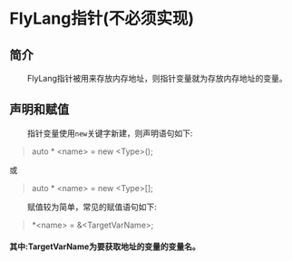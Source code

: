 # FlyLang指针(不必须实现)
## 简介
&nbsp;&nbsp;&nbsp;&nbsp;&nbsp;&nbsp;&nbsp;&nbsp;FlyLang指针被用来存放内存地址，则指针变量就为存放内存地址的变量。
## 声明和赋值
&nbsp;&nbsp;&nbsp;&nbsp;&nbsp;&nbsp;&nbsp;&nbsp;指针变量使用`new`关键字新建，则声明语句如下:
>auto * \<name\> = new \<Type\>();

或
>auto * \<name\> = new \<Type\>[];

&nbsp;&nbsp;&nbsp;&nbsp;&nbsp;&nbsp;&nbsp;&nbsp;赋值较为简单，常见的赋值语句如下:
>*\<name\> = &\<TargetVarName\>;
#### 其中:TargetVarName为要获取地址的变量的变量名。
